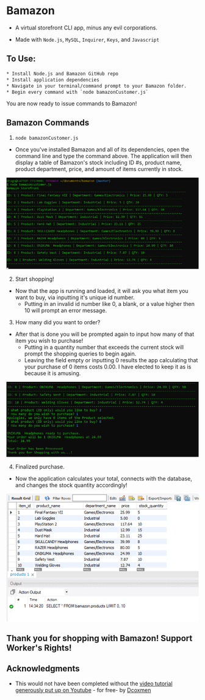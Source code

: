# Bamazon

* A virtual storefront CLI app, minus any evil corporations.

* Made with `Node.js`, `MySQL`, `Inquirer`, `Keys`, and `Javascript`

## To Use:
    * Install Node.js and Bamazon GitHub repo
    * Install application dependencies 
    * Navigate in your terminal/command prompt to your Bamazon folder.
    * Begin every command with `node bamazonCustomer.js`
You are now ready to issue commands to Bamazon!

## Bamazon Commands

1. `node bamazonCustomer.js`

* Once you've installed Bamazon and all of its dependencies, open the command line and type the command above.
The application will then display a table of Bamazon's stock including ID #s, product name, product department, price, and amount
of items currently in stock.

![](Images/node_storefront.png)

2. Start shopping!
* Now that the app is running and loaded, it will ask you what item you want to buy, via inputting it's unique id number.
    * Putting in an invalid id number like 0, a blank, or a value higher then 10 will prompt an error message.

3. How many did you want to order?
* After that is done you will be prompted again to input how many of that item you wish to purchase!
    * Putting in a quantity number that exceeds the current stock will prompt the shopping queries to begin again.
    * Leaving the field empty or inputting 0 results the app calculating that your purchase of 0 items costs 0.00. I have elected to keep it as is because it is amusing.

![](Images/node_storefront_2.png)

4. Finalized purchase.
* Now the application calculates your total, connects with the database, and changes the stock quantity accordingly!

![](Images/Updated_tableSQL.png)

## Thank you for shopping with Bamazon! Support Worker's Rights!

## Acknowledgments

* This would not have been completed without the [video tutorial generously put up on Youtube](https://youtu.be/gfTS4A8WHHE) - for free- by [Dcoxmen](https://github.com/Dcoxmen)
